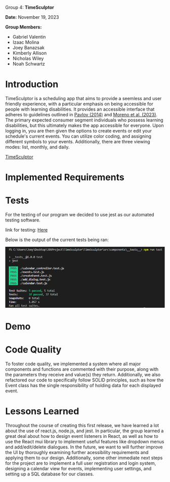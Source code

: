 Group 4: **TimeSculptor**

**Date:** November 19, 2023

**Group Members:**

- Gabriel Valentin
- Izaac Molina
- Joey Banazsak
- Kimberly Allison
- Nicholas Wiley
- Noah Schwartz

# Introduction
 TimeSculptor is a scheduling app that aims to provide a seemless and user friendly experience, with a particular emphasis on being accessible for people with learning disabilities. It provides an accessible interface that adheres to guidelines outlined in [Pavlov (2014)](https://www.scirp.org/html/7-9301792_43152.htm) and [Moreno et al. (2023)](https://link.springer.com/article/10.1007/s10209-023-00986-z). The primary expected consumer segment individuals who possess learning disabilities, but this ultimately makes the app accessible for everyone. Upon logging in, you are then given the options to create events or edit your schedule's current events. You can utilize color coding, and assigning different symbols to your events. Additionally, there are three viewing modes: list, monthly, and daily.

[TimeSculptor](https://github.com/nickw409/TimeSculptor)

# Implemented Requirements



# Tests

For the testing of our program we decided to use jest as our automated testing software. 

link for testing: [Here](https://github.com/nickw409/TimeSculptor/tree/main/TimeSculptor/src/components/__tests__)

Below is the output of the current tests being ran:

![testing_output](../assets/deliverable6_testing.png)

# Demo



# Code Quality

To foster code quality, we implemented a system where all major components and functions are commented with their purpose, along with the parameters they receive and value(s) they return. Additionally, we also refactored our code to specifically follow SOLID principles, such as how the Event class has the single responsibility of holding data for each displayed event.


# Lessons Learned

Throughout the course of creating this first release, we have learned a lot about the use of react.js, node.js, and jest. In particular, the group learned a great deal about how to design event listeners in React, as well as how to use the React mui library to implement useful features like dropdown menus and add/edit/delete dialogues. In the future, we want to will further improve the UI by thoroughly examining further acessibility requirements and applying them to our design. Additionally, some other immediate next steps for the project are to implement a full user registration and login system, designing a calendar view for events, implementing user settings, and setting up a SQL database for our classes.


